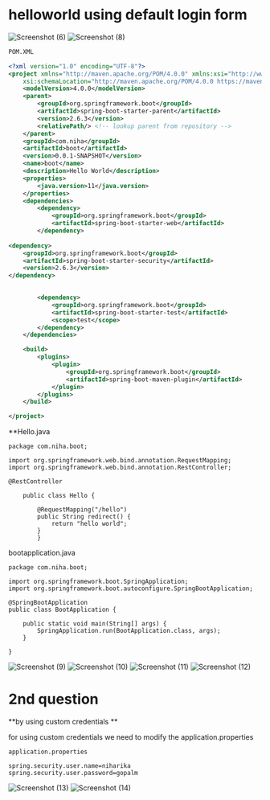  
# helloworld using default login form
![Screenshot (6)](https://user-images.githubusercontent.com/97155964/152315582-8863dfc7-1553-4200-84a0-288a736e5027.png)
![Screenshot (8)](https://user-images.githubusercontent.com/97155964/152315921-2888d93c-fd83-4bf3-a8d3-1033180ca096.png)


```xml
POM.XML

<?xml version="1.0" encoding="UTF-8"?>
<project xmlns="http://maven.apache.org/POM/4.0.0" xmlns:xsi="http://www.w3.org/2001/XMLSchema-instance"
	xsi:schemaLocation="http://maven.apache.org/POM/4.0.0 https://maven.apache.org/xsd/maven-4.0.0.xsd">
	<modelVersion>4.0.0</modelVersion>
	<parent>
		<groupId>org.springframework.boot</groupId>
		<artifactId>spring-boot-starter-parent</artifactId>
		<version>2.6.3</version>
		<relativePath/> <!-- lookup parent from repository -->
	</parent>
	<groupId>com.niha</groupId>
	<artifactId>boot</artifactId>
	<version>0.0.1-SNAPSHOT</version>
	<name>boot</name>
	<description>Hello World</description>
	<properties>
		<java.version>11</java.version>
	</properties>
	<dependencies>
		<dependency>
			<groupId>org.springframework.boot</groupId>
			<artifactId>spring-boot-starter-web</artifactId>
		</dependency>
		
<dependency>
    <groupId>org.springframework.boot</groupId>
    <artifactId>spring-boot-starter-security</artifactId>
    <version>2.6.3</version>
</dependency>
		

		<dependency>
			<groupId>org.springframework.boot</groupId>
			<artifactId>spring-boot-starter-test</artifactId>
			<scope>test</scope>
		</dependency>
	</dependencies>

	<build>
		<plugins>
			<plugin>
				<groupId>org.springframework.boot</groupId>
				<artifactId>spring-boot-maven-plugin</artifactId>
			</plugin>
		</plugins>
	</build>

</project>
```

**Hello.java
```
package com.niha.boot;

import org.springframework.web.bind.annotation.RequestMapping;
import org.springframework.web.bind.annotation.RestController;

@RestController

	public class Hello {

		@RequestMapping("/hello")
		public String redirect() {
			return "hello world";
		}
		}
```

bootapplication.java
```
package com.niha.boot;

import org.springframework.boot.SpringApplication;
import org.springframework.boot.autoconfigure.SpringBootApplication;

@SpringBootApplication
public class BootApplication {

	public static void main(String[] args) {
		SpringApplication.run(BootApplication.class, args);
	}

}
```
![Screenshot (9)](https://user-images.githubusercontent.com/97155964/152316393-59719953-1679-4253-98c5-b78efde58c2f.png)
![Screenshot (10)](https://user-images.githubusercontent.com/97155964/152316471-25405cf8-ae8d-4e1d-ac73-3fe2a231c64e.png)
![Screenshot (11)](https://user-images.githubusercontent.com/97155964/152316602-94d5e436-36d0-4d73-83c0-422a5390df02.png)
![Screenshot (12)](https://user-images.githubusercontent.com/97155964/152316684-2266618c-6a1c-4fbe-9f52-4c18c638b963.png)


# 2nd question

**by using custom credentials **

for using custom credentials we need to modify the application.properties


```
application.properties

spring.security.user.name=niharika
spring.security.user.password=gopalm
```

![Screenshot (13)](https://user-images.githubusercontent.com/97155964/152323198-38e5dc5f-fa56-4d63-b9a7-8d3bcec83d7f.png)
![Screenshot (14)](https://user-images.githubusercontent.com/97155964/152323220-ca8ff1e0-f578-4594-a53c-c9f6cf131bc6.png)


